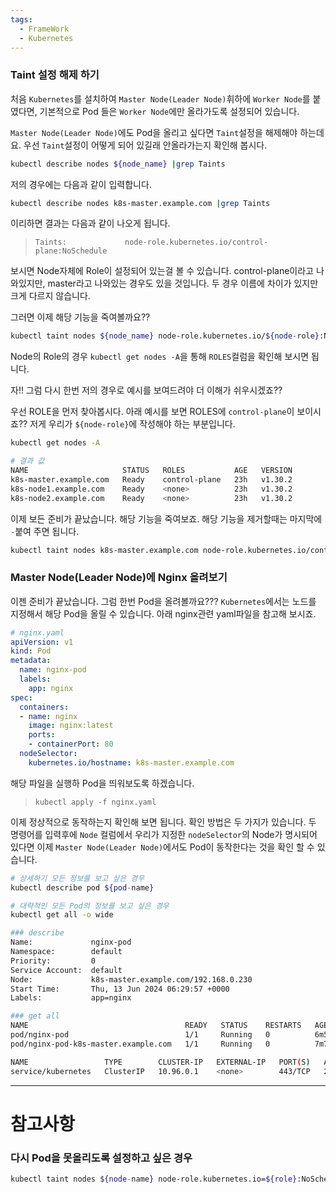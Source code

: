 ```yaml
---
tags:
  - FrameWork
  - Kubernetes
---
```

### Taint 설정 해제 하기
처음 `Kubernetes`를 설치하여 `Master Node(Leader Node)`휘하에 `Worker Node`를 붙였다면, 기본적으로 Pod 들은 `Worker Node`에만 올라가도록 설정되어 있습니다.

`Master Node(Leader Node)`에도 Pod을 올리고 싶다면 `Taint`설정을 해제해야 하는데요.
우선 `Taint`설정이 어떻게 되어 있길래 안올라가는지 확인해 봅시다.

```bash
kubectl describe nodes ${node_name} |grep Taints
```

저의 경우에는 다음과 같이 입력합니다.

```bash
kubectl describe nodes k8s-master.example.com |grep Taints
```

이리하면 결과는 다음과 같이 나오게 됩니다.
>`Taints:             node-role.kubernetes.io/control-plane:NoSchedule`

보시면 Node자체에 Role이 설정되어 있는걸 볼 수 있습니다.
control-plane이라고 나와있지만, master라고 나와있는 경우도 있을 것입니다.
두 경우 이름에 차이가 있지만 크게 다르지 않습니다.

그러면 이제 해당 기능을 죽여볼까요??

```bash
kubectl taint nodes ${node_name} node-role.kubernetes.io/${node-role}:NoSchedule-
```

Node의 Role의 경우 `kubectl get nodes -A`을 통해 `ROLES`컬럼을 확인해 보시면 됩니다.

자!! 그럼 다시 한번 저의 경우로 예시를 보여드려야 더 이해가 쉬우시겠죠??

우선 ROLE을 먼저 찾아봅시다.
아래 예시를 보면 ROLES에 `control-plane`이 보이시죠?? 저게 우리가 `${node-role}`에 작성해야 하는 부분입니다.

```bash
kubectl get nodes -A

# 결과 값
NAME                     STATUS   ROLES           AGE   VERSION
k8s-master.example.com   Ready    control-plane   23h   v1.30.2
k8s-node1.example.com    Ready    <none>          23h   v1.30.2
k8s-node2.example.com    Ready    <none>          23h   v1.30.2
```

이제 보든 준비가 끝났습니다. 해당 기능을 죽여보죠.
해당 기능을 제거할때는 마지막에 `-`붙여 주면 됩니다.

```bash
kubectl taint nodes k8s-master.example.com node-role.kubernetes.io/control-plane:NoSchedule-
```

### Master Node(Leader Node)에 Nginx 올려보기
이젠 준비가 끝났습니다.
그럼 한번 Pod을 올려볼까요???
`Kubernetes`에서는 노드를 지정해서 해당 Pod을 올릴 수 있습니다.
아래 nginx관련 yaml파일을 참고해 보시죠.

```yaml title:"nginx.yaml"
# nginx.yaml
apiVersion: v1
kind: Pod
metadata:
  name: nginx-pod
  labels:
    app: nginx
spec:
  containers:
  - name: nginx
    image: nginx:latest
    ports:
    - containerPort: 80
  nodeSelector:
    kubernetes.io/hostname: k8s-master.example.com
```

해당 파일을 실행하 Pod을 띄워보도록 하겠습니다.
>`kubectl apply -f nginx.yaml`

이제 정상적으로 동작하는지 확인해 보면 됩니다.
확인 방법은 두 가지가 있습니다.
두 명령어를 입력후에 `Node` 컬럼에서 우리가 지정한 `nodeSelector`의 Node가 명시되어 있다면 이제 `Master Node(Leader Node)`에서도 Pod이 동작한다는 것을 확인 할 수 있습니다.

```bash
# 상세하기 모든 정보를 보고 싶은 경우
kubectl describe pod ${pod-name}

# 대략적인 모든 Pod의 정보를 보고 싶은 경우
kubectl get all -o wide
```

```bash
### describe
Name:             nginx-pod
Namespace:        default
Priority:         0
Service Account:  default
Node:             k8s-master.example.com/192.168.0.230
Start Time:       Thu, 13 Jun 2024 06:29:57 +0000
Labels:           app=nginx

### get all
NAME                                   READY   STATUS    RESTARTS   AGE     IP              NODE                     NOMINATED NODE   READINESS GATES
pod/nginx-pod                          1/1     Running   0          6m59s   192.57.202.14   k8s-master.example.com   <none>           <none>
pod/nginx-pod-k8s-master.example.com   1/1     Running   0          7m7s    192.57.202.13   k8s-master.example.com   <none>           <none>

NAME                 TYPE        CLUSTER-IP   EXTERNAL-IP   PORT(S)   AGE   SELECTOR
service/kubernetes   ClusterIP   10.96.0.1    <none>        443/TCP   24h   <none>
```

---
# 참고사항

### 다시 Pod을 못올리도록 설정하고 싶은 경우
```bash
kubectl taint nodes ${node-name} node-role.kubernetes.io=${role}:NoSchedule
```